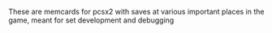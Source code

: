 These are memcards for pcsx2 with saves at various important places in the game, meant for set development and debugging